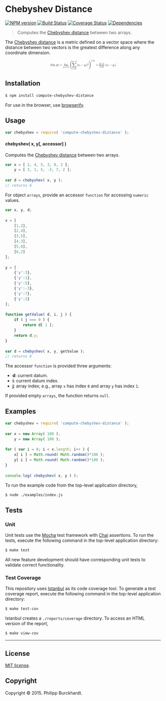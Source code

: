 Chebyshev Distance
===
[![NPM version][npm-image]][npm-url] [![Build Status][travis-image]][travis-url] [![Coverage Status][coveralls-image]][coveralls-url] [![Dependencies][dependencies-image]][dependencies-url]

> Computes the [Chebyshev distance](http://en.wikipedia.org/wiki/Chebyshev_distance) between two arrays.

The [Chebyshev distance](http://en.wikipedia.org/wiki/Chebyshev_distance) is a metric defined on a vector space where the distance between two vectors is the greatest difference along any coordinate dimension.

<div align="center">
	<img src="https://github.com/compute-io/chebyshev-distance/blob/master/docs/img/eqn.png" alt="Chebyshev distance formula" height="32px">
	<br>
</div>


## Installation

``` bash
$ npm install compute-chebyshev-distance
```

For use in the browser, use [browserify](https://github.com/substack/node-browserify).


## Usage

``` javascript
var chebyshev = require( 'compute-chebyshev-distance' );
```

#### chebyshev( x, y[, accessor] )

Computes the [Chebyshev distance](http://en.wikipedia.org/wiki/Chebyshev_distance) between two arrays.

``` javascript
var x = [ 2, 4, 5, 3, 8, 2 ],
	y = [ 3, 1, 5, -3, 7, 2 ];

var d = chebyshev( x, y );
// returns 6
```

For object `arrays`, provide an accessor `function` for accessing `numeric` values.

``` javascript
var x, y, d;

x = [
	[1,2],
	[2,4],
	[3,5],
	[4,3],
	[5,8],
	[6,2]
];

y = [
	{'y':3},
	{'y':1},
	{'y':5},
	{'y':-3},
	{'y':7},
	{'y':2}
];

function getValue( d, i, j ) {
	if ( j === 0 ) {
		return d[ 1 ];
	}
	return d.y;
}

var d = chebyshev( x, y, getValue );
// returns 6
```

The accessor `function` is provided three arguments:

-	__d__: current datum.
-	__i__: current datum index.
-	__j__: array index; e.g., array `x` has index `0` and array `y` has index `1`.


If provided empty `arrays`, the function returns `null`.



## Examples

``` javascript
var chebyshev = require( 'compute-chebyshev-distance' );

var x = new Array( 100 ),
	y = new Array( 100 );

for ( var i = 0; i < x.length; i++ ) {
	x[ i ] = Math.round( Math.random()*100 );
	y[ i ] = Math.round( Math.random()*100 );
}

console.log( chebyshev( x, y ) );
```

To run the example code from the top-level application directory,

``` bash
$ node ./examples/index.js
```


## Tests

### Unit

Unit tests use the [Mocha](http://mochajs.org/) test framework with [Chai](http://chaijs.com) assertions. To run the tests, execute the following command in the top-level application directory:

``` bash
$ make test
```

All new feature development should have corresponding unit tests to validate correct functionality.


### Test Coverage

This repository uses [Istanbul](https://github.com/gotwarlost/istanbul) as its code coverage tool. To generate a test coverage report, execute the following command in the top-level application directory:

``` bash
$ make test-cov
```

Istanbul creates a `./reports/coverage` directory. To access an HTML version of the report,

``` bash
$ make view-cov
```


---
## License

[MIT license](http://opensource.org/licenses/MIT).


## Copyright

Copyright &copy; 2015. Philipp Burckhardt.


[npm-image]: http://img.shields.io/npm/v/compute-chebyshev-distance.svg
[npm-url]: https://npmjs.org/package/compute-chebyshev-distance

[travis-image]: http://img.shields.io/travis/compute-io/chebyshev-distance/master.svg
[travis-url]: https://travis-ci.org/compute-io/chebyshev-distance

[coveralls-image]: https://img.shields.io/coveralls/compute-io/chebyshev-distance/master.svg
[coveralls-url]: https://coveralls.io/r/compute-io/chebyshev-distance?branch=master

[dependencies-image]: http://img.shields.io/david/compute-io/chebyshev-distance.svg
[dependencies-url]: https://david-dm.org/compute-io/chebyshev-distance

[dev-dependencies-image]: http://img.shields.io/david/dev/compute-io/chebyshev-distance.svg
[dev-dependencies-url]: https://david-dm.org/dev/compute-io/chebyshev-distance

[github-issues-image]: http://img.shields.io/github/issues/compute-io/chebyshev-distance.svg
[github-issues-url]: https://github.com/compute-io/chebyshev-distance/issues
